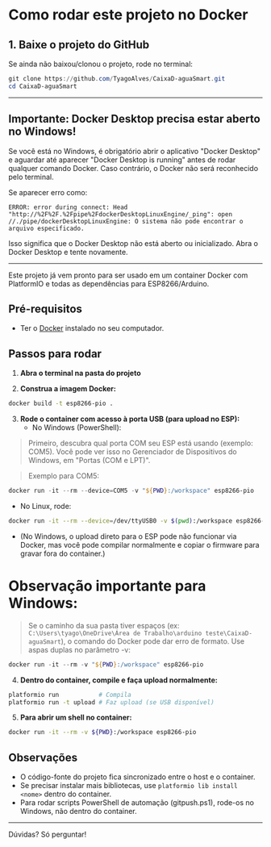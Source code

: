 # Como rodar este projeto no Docker

## 1. Baixe o projeto do GitHub
Se ainda não baixou/clonou o projeto, rode no terminal:
```powershell
git clone https://github.com/TyagoAlves/CaixaD-aguaSmart.git
cd CaixaD-aguaSmart
```

---

## Importante: Docker Desktop precisa estar aberto no Windows!
Se você está no Windows, é obrigatório abrir o aplicativo "Docker Desktop" e aguardar até aparecer "Docker Desktop is running" antes de rodar qualquer comando Docker. Caso contrário, o Docker não será reconhecido pelo terminal.

Se aparecer erro como:
```
ERROR: error during connect: Head "http://%2F%2F.%2Fpipe%2FdockerDesktopLinuxEngine/_ping": open //./pipe/dockerDesktopLinuxEngine: O sistema não pode encontrar o arquivo especificado.
```
Isso significa que o Docker Desktop não está aberto ou inicializado. Abra o Docker Desktop e tente novamente.

---

Este projeto já vem pronto para ser usado em um container Docker com PlatformIO e todas as dependências para ESP8266/Arduino.

## Pré-requisitos
- Ter o [Docker](https://www.docker.com/products/docker-desktop/) instalado no seu computador.

## Passos para rodar

1. **Abra o terminal na pasta do projeto**

2. **Construa a imagem Docker:**
```sh
docker build -t esp8266-pio .
```

3. **Rode o container com acesso à porta USB (para upload no ESP):**
   - No Windows (PowerShell):
> Primeiro, descubra qual porta COM seu ESP está usando (exemplo: COM5). Você pode ver isso no Gerenciador de Dispositivos do Windows, em "Portas (COM e LPT)".

> Exemplo para COM5:
```powershell
docker run -it --rm --device=COM5 -v "${PWD}:/workspace" esp8266-pio
```
   - No Linux, rode:
```sh
docker run -it --rm --device=/dev/ttyUSB0 -v $(pwd):/workspace esp8266-pio
```
   - (No Windows, o upload direto para o ESP pode não funcionar via Docker, mas você pode compilar normalmente e copiar o firmware para gravar fora do container.)

# Observação importante para Windows:
> Se o caminho da sua pasta tiver espaços (ex: `C:\Users\tyago\OneDrive\Área de Trabalho\arduino teste\CaixaD-aguaSmart`),
> o comando do Docker pode dar erro de formato. Use aspas duplas no parâmetro -v:
```powershell
docker run -it --rm -v "${PWD}:/workspace" esp8266-pio
```

4. **Dentro do container, compile e faça upload normalmente:**
```sh
platformio run           # Compila
platformio run -t upload # Faz upload (se USB disponível)
```

5. **Para abrir um shell no container:**
```sh
docker run -it --rm -v ${PWD}:/workspace esp8266-pio
```

## Observações
- O código-fonte do projeto fica sincronizado entre o host e o container.
- Se precisar instalar mais bibliotecas, use `platformio lib install <nome>` dentro do container.
- Para rodar scripts PowerShell de automação (gitpush.ps1), rode-os no Windows, não dentro do container.

---
Dúvidas? Só perguntar!
